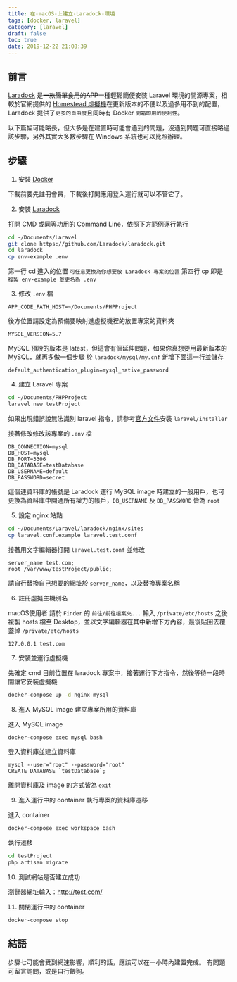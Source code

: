 ```yaml
---
title: 在-macOS-上建立-Laradock-環境
tags: [docker, laravel]
category: [laravel]
draft: false
toc: true
date: 2019-12-22 21:08:39
---
```


## 前言
[Laradock](https://laradock.io/) 是~~一款簡單食用的APP~~一種輕鬆簡便安裝 Laravel 環境的開源專案，相較於官網提供的 [Homestead 虛擬機](https://laravel.com/docs/6.x/homestead)在更新版本的不便以及過多用不到的配置，Laradock 提供了`更多的自由度`且同時有 Docker `開箱即用的便利性`。

以下篇幅可能略長，但大多是在建置時可能會遇到的問題，沒遇到問題可直接略過該步驟，另外其實大多數步驟在 Windows 系統也可以比照辦理。

## 步驟

1. 安裝 [Docker](https://docs.docker.com/docker-for-mac/install/)

下載前要先註冊會員，下載後打開應用登入運行就可以不管它了。

2. 安裝 [Laradock](https://laradock.io/)

打開 CMD 或同等功用的 Command Line，依照下方範例逐行執行
```BASH
cd ~/Documents/Laravel
git clone https://github.com/Laradock/laradock.git
cd laradock
cp env-example .env
```
第一行 cd 進入的位置 `可任意更換為你想要放 Laradock 專案的位置`
第四行 cp 即是 `複製 env-example 並更名為 .env`

3. 修改 `.env` 檔

```
APP_CODE_PATH_HOST=~/Documents/PHPProject
```
後方位置請設定為預備要映射進虛擬機裡的放置專案的資料夾

```
MYSQL_VERSION=5.7
```
MySQL 預設的版本是 latest，但這會有個延伸問題，如果你真想要用最新版本的 MySQL，就再多做一個步驟
於 `laradock/mysql/my.cnf` 新增下面這一行並儲存
```
default_authentication_plugin=mysql_native_password
```

4. 建立 Laravel 專案

```BASH
cd ~/Documents/PHPProject
laravel new testProject
```
如果出現錯誤說無法識別 laravel 指令，請參考[官方文件](https://laravel.com/docs/6.x)安裝 `laravel/installer`

接著修改修改該專案的 `.env` 檔

```ENV
DB_CONNECTION=mysql
DB_HOST=mysql
DB_PORT=3306
DB_DATABASE=testDatabase
DB_USERNAME=default
DB_PASSWORD=secret
```
這個連資料庫的帳號是 Laradock 運行 MySQL image 時建立的一般用戶，也可更換為資料庫中開通所有權力的帳戶，`DB_USERNAME` 及 `DB_PASSWORD` 皆為 `root`

5. 設定 nginx 站點

```BASH
cd ~/Documents/Laravel/laradock/nginx/sites
cp laravel.conf.example laravel.test.conf
```

接著用文字編輯器打開 `laravel.test.conf` 並修改
```
server_name test.com;
root /var/www/testProject/public;
```
請自行替換自己想要的網址於 `server_name`，以及替換專案名稱

6. 註冊虛擬主機別名

macOS使用者 請於 `Finder` 的 `前往/前往檔案夾...` 輸入 `/private/etc/hosts`
之後複製 hosts 檔至 Desktop，並以文字編輯器在其中新增下方內容，最後貼回去覆蓋掉 `/private/etc/hosts`

```
127.0.0.1 test.com
```

7. 安裝並運行虛擬機

先確定 cmd 目前位置在 laradock 專案中，接著運行下方指令，然後等待一段時間讓它安裝虛擬機
```BASH
docker-compose up -d nginx mysql
```

8. 進入 MySQL image 建立專案所用的資料庫

進入 MySQL image
```BASH
docker-compose exec mysql bash
```

登入資料庫並建立資料庫
```
mysql --user="root" --password="root"
CREATE DATABASE `testDatabase`;
```

離開資料庫及 image 的方式皆為 `exit`

9. 進入運行中的 container 執行專案的資料庫遷移

進入 container
```BASH
docker-compose exec workspace bash
```

執行遷移
```BASH
cd testProject
php artisan migrate
```

10. 測試網站是否建立成功

瀏覽器網址輸入：<http://test.com/>

11. 關閉運行中的 container

```BASH
docker-compose stop
```

## 結語
步驟七可能會受到網速影響，順利的話，應該可以在一小時內建置完成。
有問題可留言詢問，或是自行餵狗。
